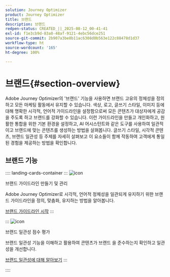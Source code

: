 ```yaml
---
solution: Journey Optimizer
product: Journey Optimizer
title: 브랜드
description: 브랜드
redpen-status: CREATED_||_2025-08-12_00-41-41
exl-id: f1e3cb9d-83a8-48af-9121-4ebc56dce251
source-git-commit: 2b907a3be8b11ac6308d0b563e122c88478d1d37
workflow-type: ht
source-wordcount: '165'
ht-degree: 100%

---
```


# 브랜드{#section-overview}

Adobe Journey Optimizer의 &#39;브랜드&#39; 기능을 사용하면 브랜드 고유의 정체성을 정의하고 모든 마케팅 활동에서 유지할 수 있습니다. 색상, 로고, 글쓰기 스타일, 이미지 등에 대해 명확한 시각적, 언어적 가이드라인을 설정함으로써 모든 콘텐츠가 대상자에게 공감을 주도록 하고 브랜드를 강화할 수 있습니다. 이런 가이드라인을 만들고 개인화하고, 원활한 통합을 위한 기본 환경을 설정하고, AI 어시스턴트와 같은 도구를 사용하여 일관적이고 브랜드에 맞는 콘텐츠를 생성하는 방법을 살펴봅니다. 글쓰기 스타일, 시각적 콘텐츠, 브랜드 일관성 등 주제를 자세히 살펴보고 이 요소들이 함께 작동하여 고객에게 통일된 경험을 제공하는 방법을 확인합니다.

## 브랜드 기능

:::: landing-cards-container
:::
![icon](https://cdn.experienceleague.adobe.com/icons/circle-play.svg)

브랜드 가이드라인 만들기 및 관리

Adobe Journey Optimizer로 시각적, 언어적 정체성을 일관되게 유지하기 위한 브랜드 가이드라인을 정의, 맞춤화, 유지하는 방법을 알아봅니다.

[브랜드 가이드라인 시작](../using/content-management/brands.md)
:::

:::
![icon](https://cdn.experienceleague.adobe.com/icons/list-check.svg)

브랜드 일관성 점수 평가

브랜드 일관성 기능을 이해하고 활용하여 콘텐츠가 브랜드 을 준수하는지 확인하고 일관성을 개선합니다.

[브랜드 일관성에 대해 알아보기](../using/content-management/brands-score.md)
:::

::::

